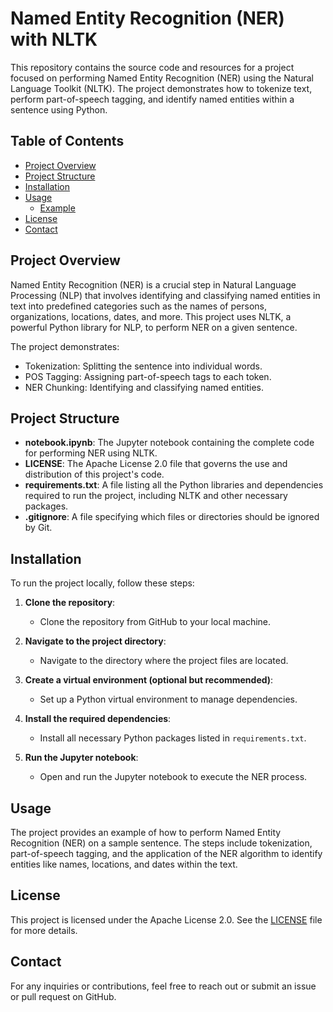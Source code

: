 # Named Entity Recognition (NER) with NLTK

This repository contains the source code and resources for a project focused on performing Named Entity Recognition (NER) using the Natural Language Toolkit (NLTK). The project demonstrates how to tokenize text, perform part-of-speech tagging, and identify named entities within a sentence using Python.

## Table of Contents

- [Project Overview](#project-overview)
- [Project Structure](#project-structure)
- [Installation](#installation)
- [Usage](#usage)
  - [Example](#example)
- [License](#license)
- [Contact](#contact)

## Project Overview

Named Entity Recognition (NER) is a crucial step in Natural Language Processing (NLP) that involves identifying and classifying named entities in text into predefined categories such as the names of persons, organizations, locations, dates, and more. This project uses NLTK, a powerful Python library for NLP, to perform NER on a given sentence.

The project demonstrates:
- Tokenization: Splitting the sentence into individual words.
- POS Tagging: Assigning part-of-speech tags to each token.
- NER Chunking: Identifying and classifying named entities.

## Project Structure

- **notebook.ipynb**: The Jupyter notebook containing the complete code for performing NER using NLTK.
- **LICENSE**: The Apache License 2.0 file that governs the use and distribution of this project's code.
- **requirements.txt**: A file listing all the Python libraries and dependencies required to run the project, including NLTK and other necessary packages.
- **.gitignore**: A file specifying which files or directories should be ignored by Git.

## Installation

To run the project locally, follow these steps:

1. **Clone the repository**:
   - Clone the repository from GitHub to your local machine.

2. **Navigate to the project directory**:
   - Navigate to the directory where the project files are located.

3. **Create a virtual environment (optional but recommended)**:
   - Set up a Python virtual environment to manage dependencies.

4. **Install the required dependencies**:
   - Install all necessary Python packages listed in `requirements.txt`.

5. **Run the Jupyter notebook**:
   - Open and run the Jupyter notebook to execute the NER process.

## Usage

The project provides an example of how to perform Named Entity Recognition (NER) on a sample sentence. The steps include tokenization, part-of-speech tagging, and the application of the NER algorithm to identify entities like names, locations, and dates within the text.

## License

This project is licensed under the Apache License 2.0. See the [LICENSE](LICENSE) file for more details.

## Contact

For any inquiries or contributions, feel free to reach out or submit an issue or pull request on GitHub.
